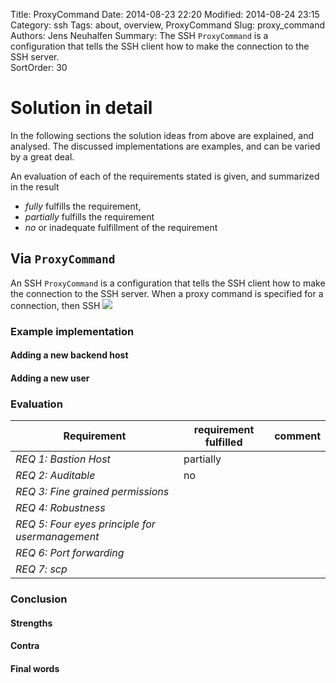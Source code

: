 Title: ProxyCommand
Date: 2014-08-23 22:20
Modified: 2014-08-24 23:15
Category: ssh
Tags: about, overview, ProxyCommand
Slug: proxy_command
Authors: Jens Neuhalfen
Summary: The SSH `ProxyCommand` is a configuration that tells the SSH client how to make the connection to the SSH server.  
SortOrder: 30


Solution in detail
====================

In the following sections the solution ideas from above are explained, and analysed. The discussed implementations are examples, and can be varied by a great deal.

An evaluation of each of the requirements stated is given, and summarized in the result

- _fully_ fulfills the requirement,
- _partially_ fulfills the requirement
- _no_ or inadequate fulfillment of the requirement


## Via `ProxyCommand`

An SSH `ProxyCommand` is a configuration that tells the SSH client how to make the connection to the SSH server. When a proxy command is specified for a connection, then SSH
![]({filename}/images/ProxyCommand.png)

### Example implementation
#### Adding a new backend host
#### Adding a new user
### Evaluation
| Requirement                                     | requirement fulfilled | comment |
|-------------------------------------------------|-----------|-----------------------------------------------------------------------------------------|
| *REQ 1: Bastion Host*                           | partially |                                                                                         |
| *REQ 2: Auditable*                              | no        |                                                                                         |
| *REQ 3: Fine grained permissions*               |           |                                                                                         |
| *REQ 4: Robustness*                             |           |                                                                                         |
| *REQ 5: Four eyes principle for usermanagement* |           |                                                                                         |
| *REQ 6: Port forwarding*  | | |
| *REQ 7: scp*  | | |


### Conclusion
#### Strengths
#### Contra
#### Final words
